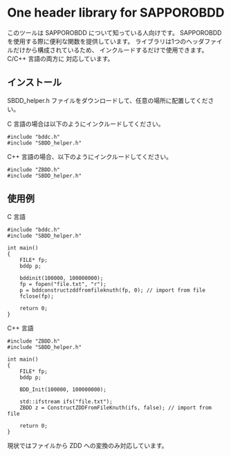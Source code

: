 # One header library for SAPPOROBDD

このツールは SAPPOROBDD について知っている人向けです。
SAPPOROBDD を使用する際に便利な関数を提供しています。
ライブラリは1つのヘッダファイルだけから構成されているため、
インクルードするだけで使用できます。C/C++ 言語の両方に
対応しています。

## インストール

SBDD_helper.h ファイルをダウンロードして、任意の場所に配置してください。

C 言語の場合は以下のようにインクルードしてください。
```
#include "bddc.h"
#include "SBDD_helper.h"
```

C++ 言語の場合、以下のようにインクルードしてください。
```
#include "ZBDD.h"
#include "SBDD_helper.h"
```

## 使用例

C 言語
```
#include "bddc.h"
#include "SBDD_helper.h"

int main()
{
    FILE* fp;
    bddp p;

    bddinit(100000, 100000000);
    fp = fopen("file.txt", "r");
    p = bddconstructzddfromfileknuth(fp, 0); // import from file
    fclose(fp);

    return 0;
}
```

C++ 言語
```
#include "ZBDD.h"
#include "SBDD_helper.h"

int main()
{
    FILE* fp;
    bddp p;
    
    BDD_Init(100000, 100000000);

    std::ifstream ifs("file.txt");
    ZBDD z = ConstructZDDFromFileKnuth(ifs, false); // import from file

    return 0;
}
```

現状ではファイルから ZDD への変換のみ対応しています。
